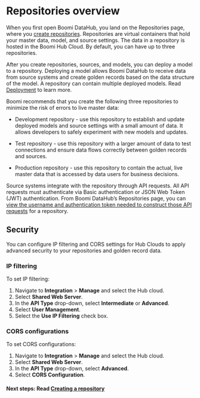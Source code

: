 # Repositories overview 

<head>
  <meta name="guidename" content="DataHub"/>
  <meta name="context" content="GUID-7b1dc32c-13a7-42a8-9716-0bbd76406e70"/>
</head>

When you first open Boomi DataHub, you land on the Repositories page, where you [create repositories](/docs/Atomsphere/Master%20Data%20Hub/Getting%20started/t-mdm-Creating_a_repository_a495f9fb-2748-492b-a726-fb678645e7cd.md). Repositories are virtual containers that hold your master data, model, and source settings. The data in a repository is hosted in the Boomi Hub Cloud. By default, you can have up to three repositories. 

After you create repositories, sources, and models, you can deploy a model to a repository. Deploying a model allows Boomi DataHub to receive data from source systems and create golden records based on the data structure of the model. A repository can contain multiple deployed models. Read [Deployment](/docs/Atomsphere/Master%20Data%20Hub/Deployment/c-mdm-Deployment_0c9a9774-5e0a-404a-961f-aed993a6cf74.md) to learn more.

Boomi recommends that you create the following three repositories to minimize the risk of errors to live master data:

- Development repository - use this repository to establish and update deployed models and source settings with a small amount of data. It allows developers to safely experiment with new models and updates.

- Test repository - use this repository with a larger amount of data to test connections and ensure data flows correctly between golden records and sources.

- Production repository - use this repository to contain the actual, live master data that is accessed by data users for business decisions. 

Source systems integrate with the repository through API requests. All API requests must authenticate via Basic authentication or JSON Web Token (JWT) authentication. From Boomi DataHub’s Repositories page, you can [view the username and authentication token needed to construct those API requests](/docs/Atomsphere/Master%20Data%20Hub/Getting%20started/t-mdm-Viewing_the_username_and_authentication_token_84011460-6ee7-4e96-81a2-0469f2b9cc21.md) for a repository.

## Security

You can configure IP filtering and CORS settings for Hub Clouds to apply advanced security to your repositories and golden record data. 

### IP filtering

To set IP filtering:

1. Navigate to **Integration** > **Manage** and select the Hub cloud.
2. Select **Shared Web Server**.
3. In the **API Type** drop-down, select **Intermediate** or **Advanced**.
4. Select **User Management**.
5. Select the **Use IP Filtering** check box.

### CORS configurations

To set CORS configurations:

1. Navigate to **Integration** > **Manage** and select the Hub cloud.
2. Select **Shared Web Server**.
3. In the **API Type** drop-down, select **Advanced**.
4. Select **CORS Configuration**. 



#### Next steps: Read [Creating a repository](/docs/Atomsphere/Master%20Data%20Hub/Getting%20started/t-mdm-Creating_a_repository_a495f9fb-2748-492b-a726-fb678645e7cd.md)